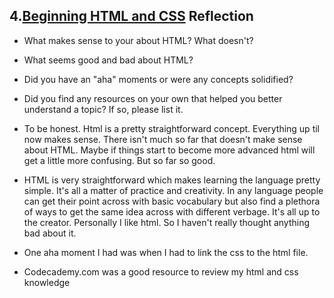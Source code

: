 ## 4.[Beginning HTML and CSS](4_beginning_HTML_CSS/readme.mc) Reflection

* What makes sense to your about HTML? What doesn't? 
* What seems good and bad about HTML?
* Did you have an "aha" moments or were any concepts solidified?
* Did you find any resources on your own that helped you better understand a topic? If so, please list it.

* To be honest. Html is a pretty straightforward concept. Everything up til now makes sense. There isn't much so far that doesn't make sense about HTML. Maybe if things start to become more advanced html will get a little more confusing. But so far so good.
* HTML is very straightforward which makes learning the language pretty simple. It's all a matter of practice and creativity. In any language people can get their point across with basic vocabulary but also find a plethora of ways to get the same idea across with different verbage. It's all up to the creator. Personally I like html. So I haven't really thought anything bad about it.
* One aha moment I had was when I had to link the css to the html file. 
* Codecademy.com was a good resource to review my html and css knowledge
